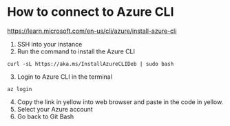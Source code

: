 # How to connect to Azure CLI
https://learn.microsoft.com/en-us/cli/azure/install-azure-cli
1. SSH into your instance
2. Run the command to install the Azure CLI
```
curl -sL https://aka.ms/InstallAzureCLIDeb | sudo bash
```
3. Login to Azure CLI in the terminal
```
az login
```
4. Copy the link in yellow into web browser and paste in the code in yellow.
5. Select your Azure account 
6. Go back to Git Bash 
